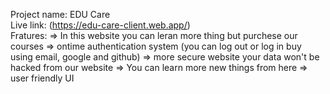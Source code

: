 Project name: EDU Care </br>
Live link: (https://edu-care-client.web.app/) </br>
Fratures: 
=> In this website you can leran more thing but purchese our courses
=> ontime authentication system (you can log out or log in buy using email, google and github)
=> more secure website your data won't be hacked from our website
=> You can learn more new things from here
=> user friendly UI